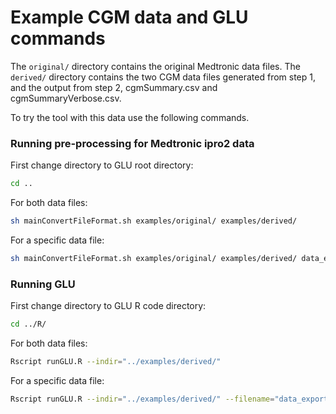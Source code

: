 


# Example CGM data and GLU commands

The `original/` directory contains the original Medtronic data files.
The `derived/` directory contains the two CGM data files generated from step 1,
and the output from step 2, cgmSummary.csv and cgmSummaryVerbose.csv.

To try the tool with this data use the following commands.

### Running pre-processing for Medtronic ipro2 data

First change directory to GLU root directory:
```bash
cd ..
```

For both data files: 
```bash
sh mainConvertFileFormat.sh examples/original/ examples/derived/
```

For a specific data file:
```bash
sh mainConvertFileFormat.sh examples/original/ examples/derived/ data_export-999999.csv
```

### Running GLU

First change directory to GLU R code directory:
```bash
cd ../R/
```


For both data files:
```bash
Rscript runGLU.R --indir="../examples/derived/"
```

For a specific data file:
```bash
Rscript runGLU.R --indir="../examples/derived/" --filename="data_export-999999.csv"
```


